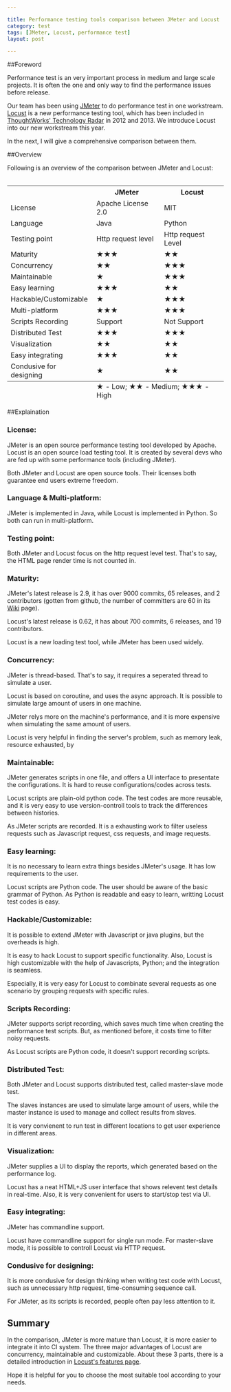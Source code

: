 ```yaml
---

title: Performance testing tools comparison between JMeter and Locust  
category: test  
tags: [JMeter, Locust, performance test]  
layout: post

---
```


##Foreword

Performance test is an very important process in medium and large scale projects. It is often the one and only way to find the performance issues before release. 

Our team has been using [JMeter][JMeter] to do performance test in one workstream. [Locust][Locust] is a new performance testing tool, which has been included in [ThoughtWorks' Technology Radar][tw tech radar] in 2012 and 2013. We introduce Locust into our new workstream this year.

In the next, I will give a comprehensive comparison between them.


[tw tech radar]: http://www.thoughtworks.com/radar
[JMeter]: http://jmeter.apache.org/
[Locust]: http://locust.io/

##Overview

Following is an overview of the comparison between JMeter and Locust:  
<br/>  


<table class="table table-bordered table-stripped table-condensed">
<tr><th>      </th> <th>JMeter</th> <th>Locust</th> </tr>

<tr><td>License</td> <td>Apache License 2.0</td> <td>MIT</td> </tr>

<tr> <td>Language</td> <td>Java</td> <td>Python</td> </tr>

<tr> <td>Testing point</td> <td>Http request level</td> <td>Http request Level</td> </tr>

<tr> <td>Maturity</td> <td>★★★</td> <td>★★</td> </tr>

<tr> <td>Concurrency</td> <td>★★</td> <td>★★★</td> </tr>

<tr> <td>Maintainable</td> <td>★</td> <td>★★★</td> </tr>

<tr> <td>Easy learning</td> <td>★★★</td> <td>★★</td> </tr>

<tr> <td>Hackable/Customizable</td> <td>★</td> <td>★★★</td> </tr>

<tr> <td>Multi-platform</td> <td>★★★</td> <td>★★★</td> </tr>

<tr> <td>Scripts Recording</td> <td>Support</td> <td>Not Support</td> </tr>

<tr> <td>Distributed Test</td> <td>★★★</td> <td>★★★</td> </tr>

<tr> <td>Visualization</td> <td>★★</td> <td>★★</td> </tr>

<tr> <td>Easy integrating</td> <td>★★★</td> <td>★★</td> </tr>

<tr> <td>Condusive for designing</td> <td>★</td> <td>★★</td> </tr>


<tfoot>
<tr><td></td><td  colspan="2"> ★ - Low;   ★★ - Medium;    ★★★ - High</td></tr>
</tfoot>
</table>

##Explaination

### License:

JMeter is an open source performance testing tool developed by Apache.   
Locust is an open source load testing tool. It is created by several devs who are fed up with some performance tools (including JMeter).

Both JMeter and Locust are open source tools. Their licenses both guarantee end users extreme freedom.

### Language & Multi-platform:

JMeter is implemented in Java, while Locust is implemented in Python. So both can run in multi-platform.

### Testing point:

Both JMeter and Locust focus on the http request level test. That's to say, the HTML page render time is not counted in.

### Maturity:

JMeter's latest release is 2.9, it has over 9000 commits, 65 releases, and 2 contributors (gotten from github, the number of committers are 60 in its [Wiki][JMeter Wiki] page).  

Locust's latest release is 0.62, it has about 700 commits, 6 releases, and 19 contributors.  

Locust is a new loading test tool, while JMeter has been used widely.

[JMeter Wiki]: http://wiki.apache.org/jmeter/JMeterCommitters

### Concurrency:

JMeter is thread-based. That's to say, it requires a seperated thread to simulate a user.  

Locust is based on coroutine, and uses the async approach. It is possible to simulate large amount of users in one machine.  

JMeter relys more on the machine's performance, and it is more expensive when simulating the same amount of users.

Locust is very helpful in finding the server's problem, such as memory leak, resource exhausted, by 

### Maintainable:

JMeter generates scripts in one file, and offers a UI interface to presentate the configurations. It is hard to reuse configurations/codes across tests.  

Locust scripts are plain-old python code. The test codes are more reusable, and it is very easy to use version-controll tools to track the differences between histories.

As JMeter scripts are recorded. It is a exhausting work to filter useless requests such as Javascript request, css requests, and image requests.

### Easy learning:

It is no necessary to learn extra things besides JMeter's usage. It has low requirements to the user.

Locust scripts are Python code. The user should be aware of the basic grammar of Python. As Python is readable and easy to learn, writting Locust test codes is easy.

### Hackable/Customizable:

It is possible to extend JMeter with Javascript or java plugins, but the overheads is high.

It is easy to hack Locust to support specific functionality. Also, Locust is high customizable with the help of Javascripts, Python; and the integration is seamless.

Especially, it is very easy for Locust to combinate several requests as one scenario by grouping requests with specific rules.

### Scripts Recording:

JMeter supports script recording, which saves much time when creating the performance test scripts. But, as mentioned before, it costs time to filter noisy requests.

As Locust scripts are Python code, it doesn't support recording scripts.

### Distributed Test:

Both JMeter and Locust supports distributed test, called master-slave mode test.

The slaves instances are used to simulate large amount of users, while the master instance is used to manage and collect results from slaves.  

It is very convienent to run test in different locations to get user experience in different areas.

### Visualization:

JMeter supplies a UI to display the reports, which generated based on the performance log.

Locust has a neat HTML+JS user interface that shows relevent test details in real-time. Also, it is very convenient for users to start/stop test via UI. 

### Easy integrating:

JMeter has commandline support.

Locust have commandline support for single run mode. For master-slave mode, it is possible to controll Locust via HTTP request.

### Condusive for designing:

It is more condusive for design thinking when writing test code with Locust, such as unnecessary http request, time-consuming sequence call.

For JMeter, as its scripts is recorded, people often pay less attention to it.


## Summary

In the comparison, JMeter is more mature than Locust, it is more easier to integrate it into CI system. The three major advantages of Locust are concurrency, maintainable and customizable. About these 3 parts, there is a detailed introduction in [Locust's features page][Locust Features].

Hope it is helpful for you to choose the most suitable tool according to your needs.

[Locust Features]: http://docs.locust.io/en/latest/what-is-locust.html#features








